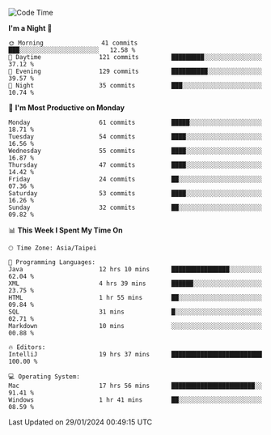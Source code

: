 <!--START_SECTION:waka-->
![Code Time](http://img.shields.io/badge/Code%20Time-847%20hrs%2012%20mins-blue)

**I'm a Night 🦉** 

```text
🌞 Morning                41 commits          ███░░░░░░░░░░░░░░░░░░░░░░   12.58 % 
🌆 Daytime                121 commits         █████████░░░░░░░░░░░░░░░░   37.12 % 
🌃 Evening                129 commits         ██████████░░░░░░░░░░░░░░░   39.57 % 
🌙 Night                  35 commits          ███░░░░░░░░░░░░░░░░░░░░░░   10.74 % 
```
📅 **I'm Most Productive on Monday** 

```text
Monday                   61 commits          █████░░░░░░░░░░░░░░░░░░░░   18.71 % 
Tuesday                  54 commits          ████░░░░░░░░░░░░░░░░░░░░░   16.56 % 
Wednesday                55 commits          ████░░░░░░░░░░░░░░░░░░░░░   16.87 % 
Thursday                 47 commits          ████░░░░░░░░░░░░░░░░░░░░░   14.42 % 
Friday                   24 commits          ██░░░░░░░░░░░░░░░░░░░░░░░   07.36 % 
Saturday                 53 commits          ████░░░░░░░░░░░░░░░░░░░░░   16.26 % 
Sunday                   32 commits          ██░░░░░░░░░░░░░░░░░░░░░░░   09.82 % 
```


📊 **This Week I Spent My Time On** 

```text
🕑︎ Time Zone: Asia/Taipei

💬 Programming Languages: 
Java                     12 hrs 10 mins      ████████████████░░░░░░░░░   62.04 % 
XML                      4 hrs 39 mins       ██████░░░░░░░░░░░░░░░░░░░   23.75 % 
HTML                     1 hr 55 mins        ██░░░░░░░░░░░░░░░░░░░░░░░   09.84 % 
SQL                      31 mins             █░░░░░░░░░░░░░░░░░░░░░░░░   02.71 % 
Markdown                 10 mins             ░░░░░░░░░░░░░░░░░░░░░░░░░   00.88 % 

🔥 Editors: 
IntelliJ                 19 hrs 37 mins      █████████████████████████   100.00 % 

💻 Operating System: 
Mac                      17 hrs 56 mins      ███████████████████████░░   91.41 % 
Windows                  1 hr 41 mins        ██░░░░░░░░░░░░░░░░░░░░░░░   08.59 % 
```


 Last Updated on 29/01/2024 00:49:15 UTC
<!--END_SECTION:waka-->
